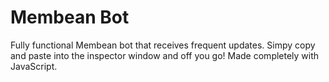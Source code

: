 # Membean Bot
Fully functional Membean bot that receives frequent updates. Simpy copy and paste into the inspector window and off you go! Made completely with JavaScript. 
